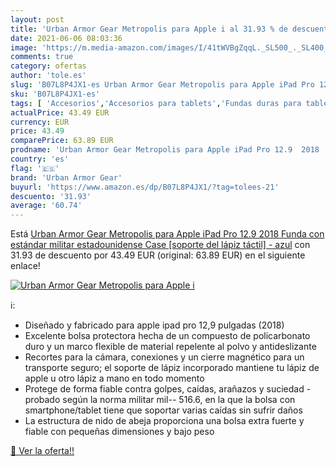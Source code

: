 ```yaml
---
layout: post
title: 'Urban Armor Gear Metropolis para Apple i al 31.93 % de descuento'
date: 2021-06-06 08:03:36
image: 'https://m.media-amazon.com/images/I/41tWVBgZqqL._SL500_._SL400_.jpg'
comments: true
category: ofertas
author: 'tole.es'
slug: 'B07L8P4JX1-es Urban Armor Gear Metropolis para Apple iPad Pro 12.9 2018...'
sku: 'B07L8P4JX1-es'
tags: [ 'Accesorios','Accesorios para tablets','Fundas duras para tablets','Fundas para tablets','Informática','apple','ipad','urban armor gear', ]
actualPrice: 43.49 EUR
currency: EUR
price: 43.49
comparePrice: 63.89 EUR
prodname: 'Urban Armor Gear Metropolis para Apple iPad Pro 12.9  2018  Funda con estándar militar estadounidense Case [soporte del lápiz táctil] - azul'
country: 'es'
flag: '🇪🇸'
brand: 'Urban Armor Gear'
buyurl: 'https://www.amazon.es/dp/B07L8P4JX1/?tag=tolees-21'
descuento: '31.93'
average: '60.74'
---
```


Está [Urban Armor Gear Metropolis para Apple iPad Pro 12.9  2018  Funda con estándar militar estadounidense Case [soporte del lápiz táctil] - azul](https://www.amazon.es/dp/B07L8P4JX1/?tag=tolees-21) con 31.93 de descuento por 43.49 EUR (original: 63.89 EUR) en el siguiente enlace!

[![Urban Armor Gear Metropolis para Apple i](https://m.media-amazon.com/images/I/41tWVBgZqqL._SL500_._SL400_.jpg)](https://www.amazon.es/dp/B07L8P4JX1/?tag=tolees-21)

ℹ️:

- Diseñado y fabricado para apple ipad pro 12,9 pulgadas (2018)
- Excelente bolsa protectora hecha de un compuesto de policarbonato duro y un marco flexible de material repelente al polvo y antideslizante
- Recortes para la cámara, conexiones y un cierre magnético para un transporte seguro; el soporte de lápiz incorporado mantiene tu lápiz de apple u otro lápiz a mano en todo momento
- Protege de forma fiable contra golpes, caídas, arañazos y suciedad - probado según la norma militar mil-- 516.6, en la que la bolsa con smartphone/tablet tiene que soportar varias caídas sin sufrir daños
- La estructura de nido de abeja proporciona una bolsa extra fuerte y fiable con pequeñas dimensiones y bajo peso

[🛒 Ver la oferta!!](https://www.amazon.es/dp/B07L8P4JX1/?tag=tolees-21)
